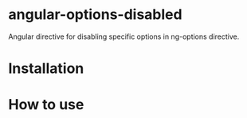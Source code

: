 angular-options-disabled
========================

Angular directive for disabling specific options in ng-options directive.


Installation
============


How to use
==========
